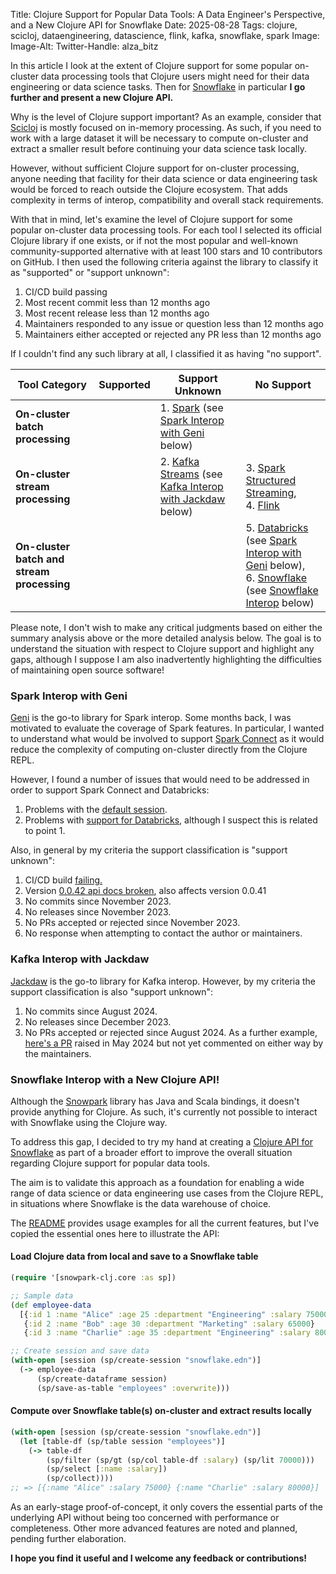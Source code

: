 Title: Clojure Support for Popular Data Tools: A Data Engineer's Perspective, and a New Clojure API for Snowflake
Date: 2025-08-28
Tags: clojure, scicloj, dataengineering, datascience, flink, kafka, snowflake, spark
Image: 
Image-Alt: 
Twitter-Handle: alza_bitz

In this article I look at the extent of Clojure support for some popular on-cluster data processing tools that Clojure users might need for their data engineering or data science tasks. Then for [Snowflake](https://snowflake.com) in particular **I go further and present a new Clojure API.**

Why is the level of Clojure support important? As an example, consider that [Scicloj](https://scicloj.org) is mostly focused on in-memory processing. As such, if you need to work with a large dataset it will be necessary to compute on-cluster and extract a smaller result before continuing your data science task locally.

However, without sufficient Clojure support for on-cluster processing, anyone needing that facility for their data science or data engineering task would be forced to reach outside the Clojure ecosystem. That adds complexity in terms of interop, compatibility and overall stack requirements.

With that in mind, let's examine the level of Clojure support for some popular on-cluster data processing tools. For each tool I selected its official Clojure library if one exists, or if not the most popular and well-known community-supported alternative with at least 100 stars and 10 contributors on GitHub. I then used the following criteria against the library to classify it as "supported" or "support unknown":

1. CI/CD build passing
1. Most recent commit less than 12 months ago
1. Most recent release less than 12 months ago
1. Maintainers responded to any issue or question less than 12 months ago
1. Maintainers either accepted or rejected any PR less than 12 months ago

If I couldn't find any such library at all, I classified it as having "no support".

| Tool Category | Supported | Support Unknown | No Support |
|---------------|---------------------|--------------|---------------|
| **On-cluster batch processing** | | 1. [Spark](https://spark.apache.org) (see [Spark Interop with Geni](#spark_interop_with_geni) below) | |
| **On-cluster stream processing** | | 2. [Kafka Streams](https://kafka.apache.org/documentation/streams) (see [Kafka Interop with Jackdaw](#kafka_interop_with_jackdaw) below) | 3. [Spark Structured Streaming](https://spark.apache.org/streaming),<br>4. [Flink](https://flink.apache.org) |
| **On-cluster batch and stream processing** | | | 5. [Databricks](https://databricks.com) (see [Spark Interop with Geni](#spark_interop_with_geni) below),<br>6. [Snowflake](https://snowflake.com) (see [Snowflake Interop](#snowflake_interop_with_a_new_clojure_api!) below) |

Please note, I don't wish to make any critical judgments based on either the summary analysis above or the more detailed analysis below. The goal is to understand the situation with respect to Clojure support and highlight any gaps, although I suppose I am also inadvertently highlighting the difficulties of maintaining open source software!

### Spark Interop with Geni

[Geni](https://github.com/zero-one-group/geni) is the go-to library for Spark interop. Some months back, I was motivated to evaluate the coverage of Spark features. In particular, I wanted to understand what would be involved to support [Spark Connect](https://spark.apache.org/spark-connect/) as it would reduce the complexity of computing on-cluster directly from the Clojure REPL.

However, I found a number of issues that would need to be addressed in order to support Spark Connect and Databricks: 

1.  Problems with the [default session](https://github.com/zero-one-group/geni/issues/345).
1.  Problems with [support for Databricks](https://github.com/zero-one-group/geni/issues/356), although I suspect this is related to point 1.

Also, in general by my criteria the support classification is "support unknown":
1.  CI/CD build [failing.](https://github.com/zero-one-group/geni/actions)
1.  Version [0.0.42 api docs broken](https://cljdoc.org/d/zero.one/geni/0.0.42/doc/readme%20%20https://cljdoc.org/builds/73977), also affects version 0.0.41
1. No commits since November 2023.
1. No releases since November 2023.
1. No PRs accepted or rejected since November 2023.
1. No response when attempting to contact the author or maintainers.

### Kafka Interop with Jackdaw

[Jackdaw](https://github.com/FundingCircle/jackdaw) is the go-to library for Kafka interop. However, by my criteria the support classification is also "support unknown":

1. No commits since August 2024.
1. No releases since December 2023.
1. No PRs accepted or rejected since August 2024. As a further example, [here's a PR](https://github.com/FundingCircle/jackdaw/pull/374) raised in May 2024 but not yet commented on either way by the maintainers.

### Snowflake Interop with a New Clojure API!

Although the [Snowpark](https://docs.snowflake.com/en/developer-guide/snowpark/java) library has Java and Scala bindings, it doesn't provide anything for Clojure. As such, it's currently not possible to interact with Snowflake using the Clojure way.

To address this gap, I decided to try my hand at creating a [Clojure API for Snowflake](https://github.com/alza-bitz/snowflake-clj) as part of a broader effort to improve the overall situation regarding Clojure support for popular data tools.

The aim is to validate this approach as a foundation for enabling a wide range of data science or data engineering use cases from the Clojure REPL, in situations where Snowflake is the data warehouse of choice.

The [README](https://github.com/alza-bitz/snowpark-clj/blob/main/README.md) provides usage examples for all the current features, but I've copied the essential ones here to illustrate the API:

#### Load Clojure data from local and save to a Snowflake table
```clojure
(require '[snowpark-clj.core :as sp])

;; Sample data
(def employee-data
  [{:id 1 :name "Alice" :age 25 :department "Engineering" :salary 75000}
   {:id 2 :name "Bob" :age 30 :department "Marketing" :salary 65000}
   {:id 3 :name "Charlie" :age 35 :department "Engineering" :salary 80000}])

;; Create session and save data
(with-open [session (sp/create-session "snowflake.edn")]
  (-> employee-data
      (sp/create-dataframe session)
      (sp/save-as-table "employees" :overwrite)))
```
#### Compute over Snowflake table(s) on-cluster and extract results locally
```clojure
(with-open [session (sp/create-session "snowflake.edn")]
  (let [table-df (sp/table session "employees")]
    (-> table-df
        (sp/filter (sp/gt (sp/col table-df :salary) (sp/lit 70000)))
        (sp/select [:name :salary])
        (sp/collect))))
;; => [{:name "Alice" :salary 75000} {:name "Charlie" :salary 80000}]
```

As an early-stage proof-of-concept, it only covers the essential parts of the underlying API without being too concerned with performance or completeness. Other more advanced features are noted and planned, pending further elaboration.

**I hope you find it useful and I welcome any feedback or contributions!**